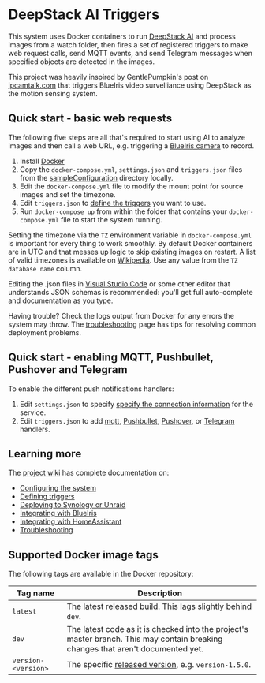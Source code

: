 # DeepStack AI Triggers

This system uses Docker containers to run [DeepStack AI](https://deepstack.cc/) and process images
from a watch folder, then fires a set of registered triggers to make web request calls, send MQTT
events, and send Telegram messages when specified objects are detected in the images.

This project was heavily inspired by GentlePumpkin's post on [ipcamtalk.com](https://ipcamtalk.com/threads/tool-tutorial-free-ai-person-detection-for-blue-iris.37330/)
that triggers BlueIris video survelliance using DeepStack as the motion sensing system.

## Quick start - basic web requests

The following five steps are all that's required to start using AI to analyze images and
then call a web URL, e.g. triggering a [BlueIris camera](https://github.com/danecreekphotography/node-deepstackai-trigger/wiki/Integrating-with-BlueIris) to record.

1. Install [Docker](http://www.docker.com/)
2. Copy the `docker-compose.yml`, `settings.json` and `triggers.json` files from the [sampleConfiguration](https://github.com/danecreekphotography/node-deepstackai-trigger/tree/master/sampleConfiguration) directory locally.
3. Edit the `docker-compose.yml` file to modify the mount point for source images and set the timezone.
4. Edit `triggers.json` to [define the triggers](https://github.com/danecreekphotography/node-deepstackai-trigger/wiki/Defining-triggers) you want to use.
5. Run `docker-compose up` from within the folder that contains your `docker-compose.yml` file to start the system running.

Setting the timezone via the `TZ` environment variable in `docker-compose.yml` is important for
every thing to work smoothly. By default Docker containers are in UTC and that messes up
logic to skip existing images on restart. A list of valid timezones is available on
[Wikipedia](https://en.wikipedia.org/wiki/List_of_tz_database_time_zones). Use any value
from the `TZ database name` column.

Editing the .json files in [Visual Studio Code](https://code.visualstudio.com/) or some other editor
that understands JSON schemas is recommended: you'll get full auto-complete and documentation as
you type.

Having trouble? Check the logs output from Docker for any errors the system may throw.
The [troubleshooting](https://github.com/danecreekphotography/node-deepstackai-trigger/wiki/Troubleshooting)
page has tips for resolving common deployment problems.

## Quick start - enabling MQTT, Pushbullet, Pushover and Telegram

To enable the different push notifications handlers:

1. Edit `settings.json` to specify [specify the connection information](https://github.com/danecreekphotography/node-deepstackai-trigger/wiki/Configuration#) for the service.
2. Edit `triggers.json` to add [mqtt](https://github.com/danecreekphotography/node-deepstackai-trigger/wiki/Defining-triggers#defining-mqtt-handlers), [Pushbullet](https://github.com/danecreekphotography/node-deepstackai-trigger/wiki/Defining-triggers#defining-pushbullet-handlers), [Pushover](https://github.com/danecreekphotography/node-deepstackai-trigger/wiki/Defining-triggers#defining-pushover-handlers), or [Telegram](https://github.com/danecreekphotography/node-deepstackai-trigger/wiki/Defining-triggers#defining-telegram-handlers) handlers.

## Learning more

The [project wiki](https://github.com/danecreekphotography/node-deepstackai-trigger/wiki) has complete documentation on:

- [Configuring the system](https://github.com/danecreekphotography/node-deepstackai-trigger/wiki/Configuration)
- [Defining triggers](https://github.com/danecreekphotography/node-deepstackai-trigger/wiki/Defining-triggers)
- [Deploying to Synology or Unraid](https://github.com/danecreekphotography/node-deepstackai-trigger/wiki/Deploying-to-Synology-and-Unraid)
- [Integrating with BlueIris](https://github.com/danecreekphotography/node-deepstackai-trigger/wiki/Integrating-with-BlueIris)
- [Integrating with HomeAssistant](https://github.com/danecreekphotography/node-deepstackai-trigger/wiki/Integrating-with-HomeAssistant)
- [Troubleshooting](https://github.com/danecreekphotography/node-deepstackai-trigger/wiki/Troubleshooting)

## Supported Docker image tags

The following tags are available in the Docker repository:

| Tag name            | Description                                                                                                                       |
| ------------------- | --------------------------------------------------------------------------------------------------------------------------------- |
| `latest`            | The latest released build. This lags slightly behind `dev`.                                                                       |
| `dev`               | The latest code as it is checked into the project's master branch. This may contain breaking changes that aren't documented yet.  |
| `version-<version>` | The specific [released version](https://github.com/danecreekphotography/node-deepstackai-trigger/releases), e.g. `version-1.5.0`. |

